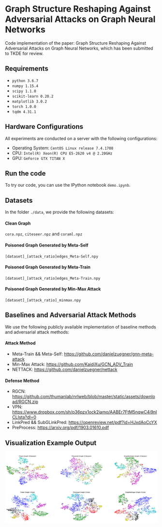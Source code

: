 # Graph Structure Reshaping Against Adversarial Attacks on Graph Neural Networks

Code implementation of the paper: Graph Structure Reshaping Against Adversarial Attacks on Graph Neural Networks, which has been submitted to TKDE for review.

## Requirements
* `python 3.6.7`
* `numpy 1.15.4`
* `scipy 1.1.0`
* `scikit-learn 0.20.2`
* `matplotlib 3.0.2`
* `torch 1.0.0`
* `tqdm 4.31.1`

## Hardware Configurations
All experiments are conducted on a server with the following configurations:
* Operating System: `CentOS Linux release 7.4.1708`
* CPU: `Intel(R) Xeon(R) CPU E5-2620 v4 @ 2.20GHz`
* GPU: `GeForce GTX TITAN X`

## Run the code
 
To try our code, you can use the IPython notebook `demo.ipynb`.

## Datasets
In the folder `./data`, we provide the following datasets:

#### Clean Graph
`cora.npz`, `citeseer.npz` and `coraml.npz`
#### Poisoned Graph Generated by Meta-Self
`[dataset]_[attack_ratio]edges_Meta-Self.npy`
#### Poisoned Graph Generated by Meta-Train
`[dataset]_[attack_ratio]edges_Meta-Train.npy`
#### Poisoned Graph Generated by Min-Max Attack
`[dataset]_[attack_ratio]_minmax.npy`

## Baselines and Adversarial Attack Methods
We use the following publicly available implementation of baseline methods and adversarial attack methods:

#### Attack Method
* Meta-Train && Meta-Self: https://github.com/danielzuegner/gnn-meta-attack
* Min-Max Attack: https://github.com/KaidiXu/GCN_ADV_Train
* NETTACK: https://github.com/danielzuegner/nettack

#### Defense Method
* RGCN: https://github.com/thumanlab/nrlweb/blob/master/static/assets/download/RGCN.zip
* VPN: https://www.dropbox.com/sh/p36pzx1ock2iamo/AABEr7FtM5nqwC4i9nICLIsta?dl=0
* LinkPred && SubGLinkPred: https://openreview.net/pdf?id=HJxdAoCcYX
* PreProcess: https://arxiv.org/pdf/1903.01610.pdf

## Visualization Example Output

![result](https://github.com/GraphReshape/GraphReshape/blob/master/result/result.png)
